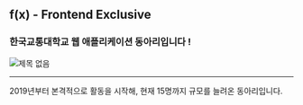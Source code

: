 ## f(x) - Frontend Exclusive
### 한국교통대학교 웹 애플리케이션 동아리입니다 !
![제목 없음](https://user-images.githubusercontent.com/56120315/142765644-39fb9016-2a77-4b6a-8882-cee2db82446f.png)<br />
<hr />
2019년부터 본격적으로 활동을 시작해, 현재 15명까지 규모를 늘려온 동아리입니다.<br />
